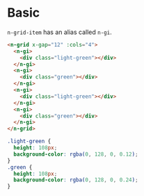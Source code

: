 # Basic

`n-grid-item` has an alias called `n-gi`.

```html
<n-grid x-gap="12" :cols="4">
  <n-gi>
    <div class="light-green"></div>
  </n-gi>
  <n-gi>
    <div class="green"></div>
  </n-gi>
  <n-gi>
    <div class="light-green"></div>
  </n-gi>
  <n-gi>
    <div class="green"></div>
  </n-gi>
</n-grid>
```

```css
.light-green {
  height: 108px;
  background-color: rgba(0, 128, 0, 0.12);
}
.green {
  height: 108px;
  background-color: rgba(0, 128, 0, 0.24);
}
```
